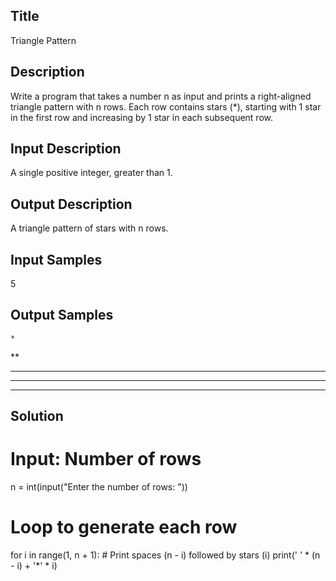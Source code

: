 ## Title
Triangle Pattern

## Description
Write a program that takes a number n as input and prints a right-aligned triangle pattern with n rows. Each row contains stars (*), starting with 1 star in the first row and increasing by 1 star in each subsequent row.

## Input Description
A single positive integer, greater than 1.

## Output Description
A triangle pattern of stars with n rows.

## Input Samples
5

## Output Samples
    *
   **
  ***
 ****
*****


## Solution

# Input: Number of rows
n = int(input("Enter the number of rows: "))

# Loop to generate each row
for i in range(1, n + 1):
    # Print spaces (n - i) followed by stars (i)
    print(' ' * (n - i) + '*' * i)

